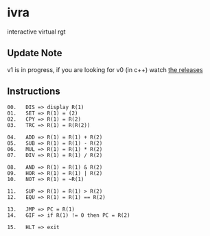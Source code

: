 # ivra
interactive virtual rgt

## Update Note

v1 is in progress, if you are looking for v0 (in c++) watch [the releases](https://github.com/elydre/ivra/releases)

## Instructions

```
00.   DIS => display R(1)
01.   SET => R(1) = (2)
02.   CPY => R(1) = R(2)
03.   TRC => R(1) = R(R(2))

04.   ADD => R(1) = R(1) + R(2)
05.   SUB => R(1) = R(1) - R(2)
06.   MUL => R(1) = R(1) * R(2)
07.   DIV => R(1) = R(1) / R(2)

08.   AND => R(1) = R(1) & R(2)
09.   HOR => R(1) = R(1) | R(2)
10.   NOT => R(1) = ~R(1)

11.   SUP => R(1) = R(1) > R(2)
12.   EQU => R(1) = R(1) == R(2)

13.   JMP => PC = R(1)
14.   GIF => if R(1) != 0 then PC = R(2)

15.   HLT => exit
```
